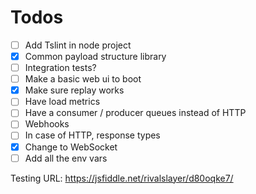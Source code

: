 # Todos
 - [ ] Add Tslint in node project
 - [x] Common payload structure library
 - [ ] Integration tests?
 - [ ] Make a basic web ui to boot
 - [x] Make sure replay works
 - [ ] Have load metrics
 - [ ] Have a consumer / producer queues instead of HTTP
 - [ ] Webhooks
 - [ ] In case of HTTP, response types
 - [x] Change to WebSocket
 - [ ] Add all the env vars

 Testing URL: https://jsfiddle.net/rivalslayer/d80oqke7/